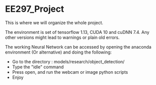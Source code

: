 # EE297_Project

This is where we will organize the whole project.

The environment is set of tensorflow 1.13, CUDA 10 and cuDNN 7.4. Any other versions might lead to warnings or plain old errors.

The working Neural Network can be accessed by opening the anaconda environment (Or alternative) and doing the following:
- Go to the directory : models/research/object_detection/
- Type the "idle" command
- Press open, and run the webcam or image python scripts
- Enjoy
